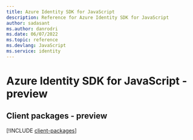 ```yaml
---
title: Azure Identity SDK for JavaScript
description: Reference for Azure Identity SDK for JavaScript
author: sadasant
ms.author: danrodri
ms.date: 06/07/2022
ms.topic: reference
ms.devlang: JavaScript
ms.service: identity
---
```

# Azure Identity SDK for JavaScript - preview
## Client packages - preview
[!INCLUDE [client-packages](identity-client-index.md)]

